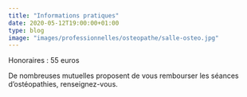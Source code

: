 ```yaml
---
title: "Informations pratiques"
date: 2020-05-12T19:00:00+01:00
type: blog
image: "images/professionnelles/osteopathe/salle-osteo.jpg"
---
```


Honoraires : 55 euros

De nombreuses mutuelles proposent de vous rembourser les séances d’ostéopathies, renseignez-vous.

